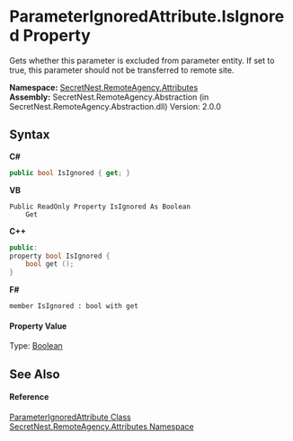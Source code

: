 # ParameterIgnoredAttribute.IsIgnored Property 
 

Gets whether this parameter is excluded from parameter entity. If set to true, this parameter should not be transferred to remote site.

**Namespace:**&nbsp;<a href="N_SecretNest_RemoteAgency_Attributes">SecretNest.RemoteAgency.Attributes</a><br />**Assembly:**&nbsp;SecretNest.RemoteAgency.Abstraction (in SecretNest.RemoteAgency.Abstraction.dll) Version: 2.0.0

## Syntax

**C#**<br />
``` C#
public bool IsIgnored { get; }
```

**VB**<br />
``` VB
Public ReadOnly Property IsIgnored As Boolean
	Get
```

**C++**<br />
``` C++
public:
property bool IsIgnored {
	bool get ();
}
```

**F#**<br />
``` F#
member IsIgnored : bool with get

```


#### Property Value
Type: <a href="https://docs.microsoft.com/dotnet/api/system.boolean" target="_blank">Boolean</a>

## See Also


#### Reference
<a href="T_SecretNest_RemoteAgency_Attributes_ParameterIgnoredAttribute">ParameterIgnoredAttribute Class</a><br /><a href="N_SecretNest_RemoteAgency_Attributes">SecretNest.RemoteAgency.Attributes Namespace</a><br />